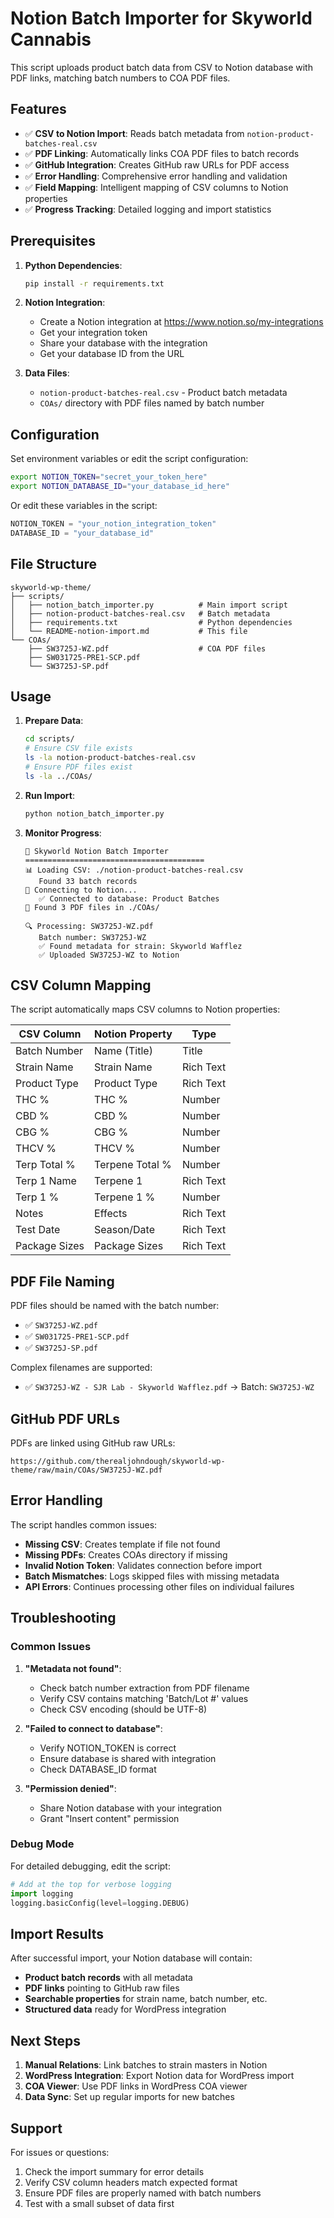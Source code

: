 # Notion Batch Importer for Skyworld Cannabis

This script uploads product batch data from CSV to Notion database with PDF links, matching batch numbers to COA PDF files.

## Features

- ✅ **CSV to Notion Import**: Reads batch metadata from `notion-product-batches-real.csv`
- ✅ **PDF Linking**: Automatically links COA PDF files to batch records
- ✅ **GitHub Integration**: Creates GitHub raw URLs for PDF access
- ✅ **Error Handling**: Comprehensive error handling and validation
- ✅ **Field Mapping**: Intelligent mapping of CSV columns to Notion properties
- ✅ **Progress Tracking**: Detailed logging and import statistics

## Prerequisites

1. **Python Dependencies**:
   ```bash
   pip install -r requirements.txt
   ```

2. **Notion Integration**:
   - Create a Notion integration at https://www.notion.so/my-integrations
   - Get your integration token
   - Share your database with the integration
   - Get your database ID from the URL

3. **Data Files**:
   - `notion-product-batches-real.csv` - Product batch metadata
   - `COAs/` directory with PDF files named by batch number

## Configuration

Set environment variables or edit the script configuration:

```bash
export NOTION_TOKEN="secret_your_token_here"
export NOTION_DATABASE_ID="your_database_id_here"
```

Or edit these variables in the script:
```python
NOTION_TOKEN = "your_notion_integration_token"
DATABASE_ID = "your_database_id"
```

## File Structure

```
skyworld-wp-theme/
├── scripts/
│   ├── notion_batch_importer.py          # Main import script
│   ├── notion-product-batches-real.csv   # Batch metadata
│   ├── requirements.txt                  # Python dependencies
│   └── README-notion-import.md           # This file
└── COAs/
    ├── SW3725J-WZ.pdf                    # COA PDF files
    ├── SW031725-PRE1-SCP.pdf
    └── SW3725J-SP.pdf
```

## Usage

1. **Prepare Data**:
   ```bash
   cd scripts/
   # Ensure CSV file exists
   ls -la notion-product-batches-real.csv
   # Ensure PDF files exist
   ls -la ../COAs/
   ```

2. **Run Import**:
   ```bash
   python notion_batch_importer.py
   ```

3. **Monitor Progress**:
   ```
   🌿 Skyworld Notion Batch Importer
   ========================================
   📊 Loading CSV: ./notion-product-batches-real.csv
      Found 33 batch records
   🔗 Connecting to Notion...
      ✅ Connected to database: Product Batches
   📁 Found 3 PDF files in ./COAs/
   
   🔍 Processing: SW3725J-WZ.pdf
      Batch number: SW3725J-WZ
      ✅ Found metadata for strain: Skyworld Wafflez
      ✅ Uploaded SW3725J-WZ to Notion
   ```

## CSV Column Mapping

The script automatically maps CSV columns to Notion properties:

| CSV Column | Notion Property | Type |
|------------|----------------|------|
| Batch Number | Name (Title) | Title |
| Strain Name | Strain Name | Rich Text |
| Product Type | Product Type | Rich Text |
| THC % | THC % | Number |
| CBD % | CBD % | Number |
| CBG % | CBG % | Number |
| THCV % | THCV % | Number |
| Terp Total % | Terpene Total % | Number |
| Terp 1 Name | Terpene 1 | Rich Text |
| Terp 1 % | Terpene 1 % | Number |
| Notes | Effects | Rich Text |
| Test Date | Season/Date | Rich Text |
| Package Sizes | Package Sizes | Rich Text |

## PDF File Naming

PDF files should be named with the batch number:
- ✅ `SW3725J-WZ.pdf`
- ✅ `SW031725-PRE1-SCP.pdf`
- ✅ `SW3725J-SP.pdf`

Complex filenames are supported:
- ✅ `SW3725J-WZ - SJR Lab - Skyworld Wafflez.pdf` → Batch: `SW3725J-WZ`

## GitHub PDF URLs

PDFs are linked using GitHub raw URLs:
```
https://github.com/therealjohndough/skyworld-wp-theme/raw/main/COAs/SW3725J-WZ.pdf
```

## Error Handling

The script handles common issues:

- **Missing CSV**: Creates template if file not found
- **Missing PDFs**: Creates COAs directory if missing
- **Invalid Notion Token**: Validates connection before import
- **Batch Mismatches**: Logs skipped files with missing metadata
- **API Errors**: Continues processing other files on individual failures

## Troubleshooting

### Common Issues

1. **"Metadata not found"**:
   - Check batch number extraction from PDF filename
   - Verify CSV contains matching 'Batch/Lot #' values
   - Check CSV encoding (should be UTF-8)

2. **"Failed to connect to database"**:
   - Verify NOTION_TOKEN is correct
   - Ensure database is shared with integration
   - Check DATABASE_ID format

3. **"Permission denied"**:
   - Share Notion database with your integration
   - Grant "Insert content" permission

### Debug Mode

For detailed debugging, edit the script:
```python
# Add at the top for verbose logging
import logging
logging.basicConfig(level=logging.DEBUG)
```

## Import Results

After successful import, your Notion database will contain:
- **Product batch records** with all metadata
- **PDF links** pointing to GitHub raw files
- **Searchable properties** for strain name, batch number, etc.
- **Structured data** ready for WordPress integration

## Next Steps

1. **Manual Relations**: Link batches to strain masters in Notion
2. **WordPress Integration**: Export Notion data for WordPress import
3. **COA Viewer**: Use PDF links in WordPress COA viewer
4. **Data Sync**: Set up regular imports for new batches

## Support

For issues or questions:
1. Check the import summary for error details
2. Verify CSV column headers match expected format
3. Ensure PDF files are properly named with batch numbers
4. Test with a small subset of data first